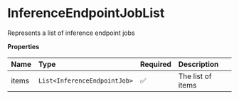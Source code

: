 # InferenceEndpointJobList

Represents a list of inference endpoint jobs

**Properties**

| Name  | Type                         | Required | Description       |
| :---- | :--------------------------- | :------- | :---------------- |
| items | `List<InferenceEndpointJob>` | ✅       | The list of items |
